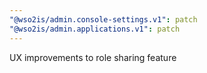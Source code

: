 ```yaml
---
"@wso2is/admin.console-settings.v1": patch
"@wso2is/admin.applications.v1": patch
---
```


UX improvements to role sharing feature
